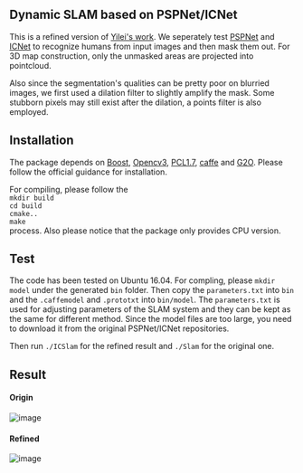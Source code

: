 ## Dynamic SLAM based on PSPNet/ICNet
This is a refined version of [Yilei's work](https://github.com/yilei0620/RGBD-Slam-Semantic-Seg-DeepLab). 
We seperately test [PSPNet](https://github.com/hszhao/PSPNet) and [ICNet](https://github.com/hszhao/ICNet) to recognize humans from input images and then mask them out.
For 3D map construction, only the unmasked areas are projected into pointcloud.  

Also since the segmentation's qualities can be pretty poor on blurried images, we first used a dilation filter to slightly
amplify the mask. Some stubborn pixels may still exist after the dilation, a points filter is also employed.

## Installation
The package depends on 
[Boost](https://www.boost.org/),
[Opencv3](https://opencv.org/opencv-3-3.html), 
[PCL1.7](http://mobile.pointclouds.org/http://mobile.pointclouds.org/news/2013/07/23/pcl-1.7/),
[caffe](http://caffe.berkeleyvision.org/)
and [G2O](https://github.com/RainerKuemmerle/g2o). Please follow the official guidance for installation.

For compiling, please follow the <br>
`mkdir build` <br>
`cd build` <br>
`cmake..` <br>
`make`<br>
process. Also please notice that the package only provides CPU version.

## Test
The code has been tested on Ubuntu 16.04. For compling, please `mkdir model` under the generated `bin` folder.
Then copy the `parameters.txt` into `bin` and the `.caffemodel` and `.prototxt` into `bin/model`.
The `parameters.txt` is used for adjusting parameters of the SLAM system and they can be kept as the same for different method. Since the model files are too large, you need to download it from the original PSPNet/ICNet repositories. <br>

Then run `./ICSlam` for the refined result and `./Slam` for the original one.

## Result
#### Origin
![image](https://github.com/SILI1994/static-SLAM-based-on-PSPnet/blob/master/1.png)

#### Refined
![image](https://github.com/SILI1994/static-SLAM-based-on-PSPnet/blob/master/2.png)
